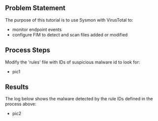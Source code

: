 ## Problem Statement

The purpose of this tutorial is to use Sysmon with VirusTotal to:
* monitor endpoint events
* configure FIM to detect and scan files added or modified <br>

## Process Steps

Modify the 'rules' file with IDs of suspicious malware id to look for:
- pic1

## Results
The log below shows the malware detected by the rule IDs defined in the process above:
- pic2